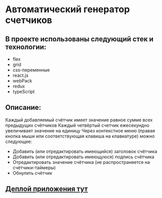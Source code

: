 # Автоматический генератор счетчиков

## В проекте использованы следующий стек и технологии:
- flex
- grid
- css-переменные
- react.js
- webPack
- redux
- typeScript

## Описание:
Каждый добавляемый счётчик имеет значение равное сумме всех предыдущих счётчиков
Каждый четвёртый счетчик ежесекундно увеличивает значение на единицу
Через контекстное меню (правая кнопка мыши или соответствующая клавиша на клавиатуре) можно следующее:
- Добавить (или отредактировать имеющийся) заголовок счётчика
- Добавить (или отредактировать имеющуюся) подпись счётчика
- Отредактировать значение счётчика (не распространяется на счётчики-таймеры)
- Обнулить счётчик

## [Деплой приложения тут](https://loki87by.github.io/counters/)
